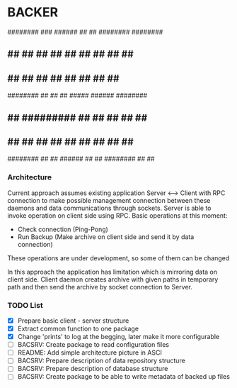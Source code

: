 # BACKER

########     ###     ######  ##    ## ######## ########  
##     ##   ## ##   ##    ## ##   ##  ##       ##     ## 
##     ##  ##   ##  ##       ##  ##   ##       ##     ## 
########  ##     ## ##       #####    ######   ########  
##     ## ######### ##       ##  ##   ##       ##   ##   
##     ## ##     ## ##    ## ##   ##  ##       ##    ##  
########  ##     ##  ######  ##    ## ######## ##     ## 

### Architecture

Current approach assumes existing application Server <--> Client with RPC connection to make possible management
connection between these daemons and data communications through sockets.
Server is able to invoke operation on client side using RPC. Basic operations at this moment:
- Check connection (Ping-Pong)
- Run Backup (Make archive on client side and send it by data connection)

These operations are under development, so some of them can be changed

In this approach the application has limitation which is mirroring data on client side.
Client daemon creates archive with given paths in temporary path and then send the archive by socket connection to Server.




### TODO List

- [x] Prepare basic client - server structure
- [x] Extract common function to one package
- [x] Change 'prints' to log at the begging, later make it more configurable
- [ ] BACSRV: Create package to read configuration files
- [ ] README: Add simple architecture picture in ASCI
- [ ] BACSRV: Prepare description of data repository structure
- [ ] BACSRV: Prepare description of database structure
- [ ] BACSRV: Create package to be able to write metadata of backed up files
